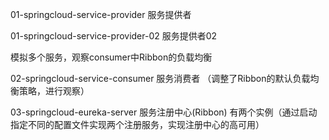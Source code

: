 01-springcloud-service-provider
服务提供者

01-springcloud-service-provider-02
服务提供者02

模拟多个服务，观察consumer中Ribbon的负载均衡

02-springcloud-service-consumer
服务消费者
（调整了Ribbon的默认负载均衡策略，进行观察）

03-springcloud-eureka-server
服务注册中心(Ribbon)
有两个实例（通过启动指定不同的配置文件实现两个注册服务，实现注册中心的高可用）

